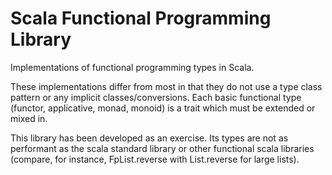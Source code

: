 # Scala Functional Programming Library

Implementations of functional programming types in Scala.

These implementations differ from most in that they do not use
a type class pattern or any implicit classes/conversions. Each
basic functional type (functor, applicative, monad, monoid) is
a trait which must be extended or mixed in.

This library has been developed as an exercise. Its types are not
as performant as the scala standard library or other functional
scala libraries (compare, for instance, FpList.reverse with
List.reverse for large lists).

